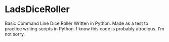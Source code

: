 # LadsDiceRoller
Basic Command Line Dice Roller Written in Python.
Made as a test to practice writing scripts in Python.
I know this code is probably atrocious. I'm not sorry.
